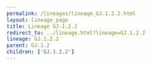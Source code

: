 ```yaml
---
permalink: /lineages/lineage_GJ.1.2.2.html
layout: lineage_page
title: Lineage GJ.1.2.2
redirect_to: ../lineage.html?lineage=GJ.1.2.2
lineage: GJ.1.2.2
parent: GJ.1.2
children: ['GJ.1.2.2']
---
```

